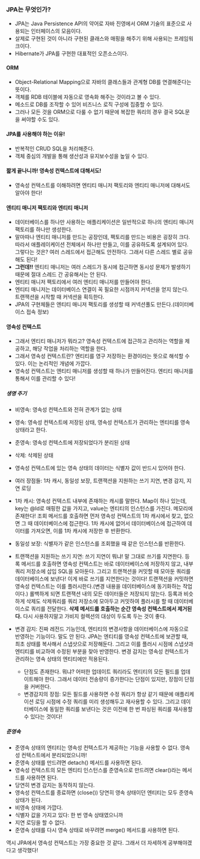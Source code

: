 ### JPA는 무엇인가?
- JPA는 Java Persistence API의 약어로 자바 진영에서 ORM 기술의 표준으로 사용되는 인터페이스의 모음이다.
- 살제로 구현된 것이 아니라 구현된 클래스와 매핑을 해주기 위해 사용되는 프레임워크이다.
- Hibernate가 JPA를 구현한 대표적인 오픈소스이다.

#### ORM
- Object-Relational Mapping으로 자바의 클래스들과 관계형 DB를 연결해준다는 뜻이다.
- 객체를 RDB 테이블에 자동으로 영속화 해주는 것이라고 볼 수 있다.
- 메소드로 DB를 조작할 수 있어 비즈니스 로직 구성에 집중할 수 있다.
- 그러나 모든 것을 ORM으로 다룰 수 없기 때문에 복잡한 쿼리의 경우 결국 SQL문을 써야할 수도 있다.

#### JPA를 사용해야 하는 이유!
- 반복적인 CRUD SQL을 처리해준다.
- 객체 중심의 개발을 통해 생산성과 유지보수성을 높일 수 있다.

#### 짧게 끝나니까! 영속성 컨텍스트에 대해서도!
- 영속성 컨텍스트를 이해하려면 엔티티 매니저 팩토리와 엔티티 매니저에 대해서도 알아야 한다!

#### 엔티티 매니저 팩토리와 엔티티 매니저
- 데이터베이스를 하나만 사용하는 애플리케이션은 일반적으로 하나의 엔티티 매니저 팩토리를 하나만 생성한다.
- 말마따나 엔티티 매니저를 만드는 공장인데, 팩토리를 만드는 비용은 굉장히 크다. 따라서 애플레이케이션 전체에서 하나만 만들고, 이를 공유하도록 설계되어 있다. 그렇다는 것은? 여러 스레드에서 접근해도 안전하다. 그래서 다른 스레드 별로 공유해도 된다!
- **그런데!!** 엔티티 매니저는 여러 스레드가 동시에 접근하면 동시성 문제가 발생하기 때문에 절대 스레드 간 공유해서는 안 된다.
- 엔티티 매니저 팩토리에서 여러 엔티티 매니저를 만들어야 한다.
- 엔티티 매니저는 데이터베이스 연결이 꼭 필요한 시점까지 커넥션을 얻지 않는다. 트랜잭션을 시작할 때 커넥션을 획득한다.
- JPA의 구현체들은 엔티티 매니저 팩토리를 생성할 때 커넥션풀도 만든다.(데이터베이스 접속 정보)
 
#### 영속성 컨텍스트
- 그래서 엔티티 매니저가 뭐라고? 영속성 컨텍스트에 접근하고 관리하는 역할을 제공하고, 해당 작업을 처리하는 역할을 한다.
- 그래서 영속성 컨텍스트란? 엔티티를 영구 저장하는 환경이라는 뜻으로 해석할 수 있다. 이는 논리적인 개념에 가깝다.
- 영속성 컨텍스트는 엔티티 매니저를 생성할 때 하나가 만들어진다. 엔티티 매니저를 통해서 이를 관리할 수 있다!

##### 생명 주기
- 비영속: 영속성 컨텍스트와 전혀 관계가 없는 상태
- 영속: 영속성 컨텍스트에 저장된 상태, 영속성 컨텍스트가 관리하는 엔티티를 영속 상태라고 한다.
- 준영속: 영속성 컨텍스트에 저장되었다가 분리된 상태
- 삭제: 삭제된 상태

- 영속성 컨텍스트에 있는 영속 상태의 데이터는 식별자 값이 반드시 있어야 한다.
- 여러 장점들: 1차 캐시, 동일성 보장, 트랜잭션을 지원하는 쓰기 지연, 변경 감지, 지연 로딩

- 1차 캐시: 영속성 컨텍스트 내부에 존재하는 캐시를 말한다. Map이 하나 있는데, key는 @Id로 매핑한 값을 가지고, value는 엔티티의 인스턴스를 가진다. 메모리에 존재한다!
조회 메서드를 호출하면 먼저 영속성 컨텍스트의 1차 캐시에서 찾고, 없으면 그 때 데이터베이스에 접근한다.
1차 캐시에 없어서 데이터베이스에 접근하여 데이터를 가져오면, 이를 1차 캐시에 저장한 후 반환한다.

- 동일성 보장: 식별자가 같은 인스턴스를 조회했을 때 같은 인스턴스를 반환한다.
- 트랜잭션을 지원하는 쓰기 지연:  쓰기 지연이 뭐냐! 말 그대로 쓰기를 지연한다. 등록 메서드를 호출하면 영속성 컨텍스트는 바로 데이터베이스에 저장하지 않고, 내부 쿼리 저장소에 삽입 SQL을 모아둔다. 그리고 트랜젹션을 커밋할 때 모아둔 쿼리를 데이터베이스에 보낸다! 이게 바로 쓰기를 지연한다는 것이다! 트랜잭션을 커밋하면 영속성 컨텍스트는 이를 플러시한다.(변경 내용을 데이터베이스에 동기화하는 작업이다.)
롤백하게 되면 트랜잭션 내의 모든 데이터들은 저장되지 않는다.
등록과 비슷하게 삭제도 삭제쿼리를 쿼리 저장소에 모아두고 커밋하여 플러시를 할 때 데이터베이스로 쿼리를 전달한다. **삭제 메서드를 호출하는 순간 영속성 컨텍스트에서 제거된다.** 다시 사용하지말고 가비지 컬렉션의 대상이 두도록 두는 것이 좋다.
- 변경 감지: 진짜 레전드 기능인데, 엔티티의 변경사항을 데이터베이스에 자동으로 반영하는 기능이다. 말도 안 된다.
JPA는 엔티티를 영속성 컨텍스트에 보관할 때, 최초 상태를 복사해서 스냅샷으로 저장해둔다. 그리고 이를 플러시 시점에 스냅샷과 엔티티를 비교하여 수정된 부분을 찾아 반영한다. 변경 감지는 영속성 컨텍스트가 관리하는 영속 상태의 엔티티에만 적용된다.
  - 단점도 존재한다. 뭐냐? 어떠한 업데이트 쿼리라도 엔티티의 모든 필드를 업데이트해야 한다. 그래서 데이터 전송량이 증가한다는 단점이 있지만, 장점이 단점을 커버한다.
  - 변경감지의 장점: 모든 필드를 사용하면 수정 쿼리가 항상 같기 때문에 애플리케이션 로딩 시점에 수정 쿼리를 미리 생성해두고 재사용할 수 있다. 그리고 데이터베이스에 동일한 쿼리를 보낸다는 것은 이전에 한 번 파싱된 쿼리를 재사용할 수 있다는 것이다!
 
##### 준영속
- 준영속 상태의 엔티티는 영속성 컨텍스트가 제공하는 기능을 사용할 수 없다. 영속성 컨텍스트에서 분리되었으니까!
- 준영속 상태를 만드려면 detach() 메서드를 사용하면 된다.
- 영속성 컨텍스트의 모든 엔티티 인스턴스를 준영속으로 만드려면 clear()라는 메서드를 사용하면 된다.
- 당연히 변경 감지는 동작하지 않는다.
- 영속성 컨텍스트를 종료하면 (close()) 당연히 영속 상태이던 엔티티는 모두 준영속 상태가 된다.
- 비영속 상태에 가깝다.
- 식별자 값을 가지고 있다: 한 번 영속 상태였으니까
- 지연 로딩을 할 수 없다.
- 준영속 상태를 다시 영속 상태로 바꾸려면 merge() 메서드를 사용하면 된다.

역시 JPA에서 영속성 컨텍스트는 가장 중요한 것 같다. 그래서 더 자세하게 공부해야겠다고 생각했다!
